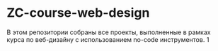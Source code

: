 # ZC-course-web-design
В этом репозитории собраны все проекты, выполненные в рамках курса по веб-дизайну с использованием no-code инструментов.
1
